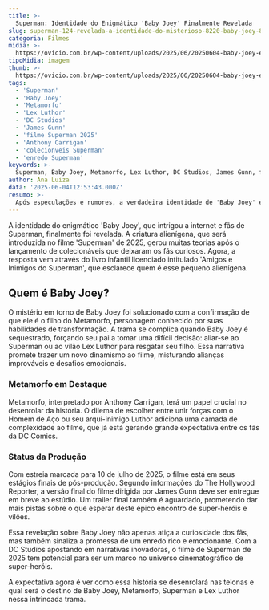 ```yaml
---
title: >-
  Superman: Identidade do Enigmático 'Baby Joey' Finalmente Revelada
slug: superman-124-revelada-a-identidade-do-misterioso-8220-baby-joey-8221
categoria: Filmes
midia: >-
  https://ovicio.com.br/wp-content/uploads/2025/06/20250604-baby-joey-e-superman.webp
tipoMidia: imagem
thumb: >-
  https://ovicio.com.br/wp-content/uploads/2025/06/20250604-baby-joey-e-superman.webp
tags:
  - 'Superman'
  - 'Baby Joey'
  - 'Metamorfo'
  - 'Lex Luthor'
  - 'DC Studios'
  - 'James Gunn'
  - 'filme Superman 2025'
  - 'Anthony Carrigan'
  - 'colecionveis Superman'
  - 'enredo Superman'
keywords: >-
  Superman, Baby Joey, Metamorfo, Lex Luthor, DC Studios, James Gunn, filme Superman 2025, Anthony Carrigan, colecionáveis Superman, enredo Superman
author: Ana Luiza
data: '2025-06-04T12:53:43.000Z'
resumo: >-
  Após especulações e rumores, a verdadeira identidade de 'Baby Joey' é desvendada, surpreendendo fãs de Superman. A revelação veio através de um livro infantil licenciado, aumentando ainda mais a expectativa para o próximo filme do herói.
---
```


A identidade do enigmático 'Baby Joey', que intrigou a internet e fãs de Superman, finalmente foi revelada. A criatura alienígena, que será introduzida no filme 'Superman' de 2025, gerou muitas teorias após o lançamento de colecionáveis que deixaram os fãs curiosos. Agora, a resposta vem através do livro infantil licenciado intitulado 'Amigos e Inimigos do Superman', que esclarece quem é esse pequeno alienígena. 

## Quem é Baby Joey?

O mistério em torno de Baby Joey foi solucionado com a confirmação de que ele é o filho do Metamorfo, personagem conhecido por suas habilidades de transformação. A trama se complica quando Baby Joey é sequestrado, forçando seu pai a tomar uma difícil decisão: aliar-se ao Superman ou ao vilão Lex Luthor para resgatar seu filho. Essa narrativa promete trazer um novo dinamismo ao filme, misturando alianças improváveis e desafios emocionais.

### Metamorfo em Destaque

Metamorfo, interpretado por Anthony Carrigan, terá um papel crucial no desenrolar da história. O dilema de escolher entre unir forças com o Homem de Aço ou seu arqui-inimigo Luthor adiciona uma camada de complexidade ao filme, que já está gerando grande expectativa entre os fãs da DC Comics. 

### Status da Produção

Com estreia marcada para 10 de julho de 2025, o filme está em seus estágios finais de pós-produção. Segundo informações do The Hollywood Reporter, a versão final do filme dirigida por James Gunn deve ser entregue em breve ao estúdio. Um trailer final também é aguardado, prometendo dar mais pistas sobre o que esperar deste épico encontro de super-heróis e vilões.

Essa revelação sobre Baby Joey não apenas atiça a curiosidade dos fãs, mas também sinaliza a promessa de um enredo rico e emocionante. Com a DC Studios apostando em narrativas inovadoras, o filme de Superman de 2025 tem potencial para ser um marco no universo cinematográfico de super-heróis.

A expectativa agora é ver como essa história se desenrolará nas telonas e qual será o destino de Baby Joey, Metamorfo, Superman e Lex Luthor nessa intrincada trama.